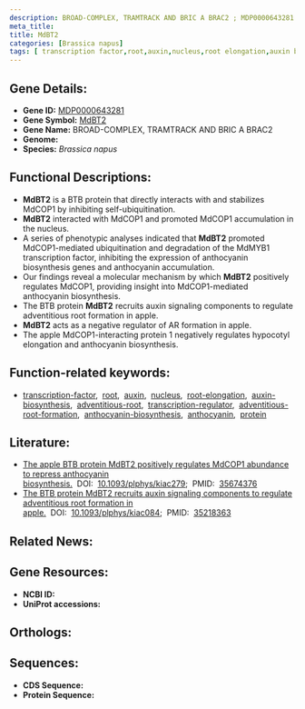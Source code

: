 ```yaml
---
description: BROAD-COMPLEX, TRAMTRACK AND BRIC A BRAC2 ; MDP0000643281 ; Brassica napus
meta_title:
title: MdBT2
categories: [Brassica napus]
tags: [ transcription factor,root,auxin,nucleus,root elongation,auxin biosynthesis,adventitious root,transcription regulator,adventitious root formation,anthocyanin biosynthesis,anthocyanin,protein ]
---
```


## Gene Details:
- **Gene ID:** [MDP0000643281]()
- **Gene Symbol:** <u>MdBT2</u>
- **Gene Name:** BROAD-COMPLEX, TRAMTRACK AND BRIC A BRAC2
- **Genome:** []()
- **Species:** *Brassica napus*

## Functional Descriptions:
   - **MdBT2** is a BTB protein that directly interacts with and stabilizes MdCOP1 by inhibiting self-ubiquitination.
   - **MdBT2** interacted with MdCOP1 and promoted MdCOP1 accumulation in the nucleus.
   - A series of phenotypic analyses indicated that **MdBT2** promoted MdCOP1-mediated ubiquitination and degradation of the MdMYB1 transcription factor, inhibiting the expression of anthocyanin biosynthesis genes and anthocyanin accumulation.
   - Our findings reveal a molecular mechanism by which **MdBT2** positively regulates MdCOP1, providing insight into MdCOP1-mediated anthocyanin biosynthesis.
   - The BTB protein **MdBT2** recruits auxin signaling components to regulate adventitious root formation in apple.
   - **MdBT2** acts as a negative regulator of AR formation in apple.
   - The apple MdCOP1-interacting protein 1 negatively regulates hypocotyl elongation and anthocyanin biosynthesis.

## Function-related keywords:
   - [transcription-factor](/tags/transcription-factor/),&nbsp;&nbsp;[root](/tags/root/),&nbsp;&nbsp;[auxin](/tags/auxin/),&nbsp;&nbsp;[nucleus](/tags/nucleus/),&nbsp;&nbsp;[root-elongation](/tags/root-elongation/),&nbsp;&nbsp;[auxin-biosynthesis](/tags/auxin-biosynthesis/),&nbsp;&nbsp;[adventitious-root](/tags/adventitious-root/),&nbsp;&nbsp;[transcription-regulator](/tags/transcription-regulator/),&nbsp;&nbsp;[adventitious-root-formation](/tags/adventitious-root-formation/),&nbsp;&nbsp;[anthocyanin-biosynthesis](/tags/anthocyanin-biosynthesis/),&nbsp;&nbsp;[anthocyanin](/tags/anthocyanin/),&nbsp;&nbsp;[protein](/tags/protein/)

## Literature:
   - [The apple BTB protein MdBT2 positively regulates MdCOP1 abundance to repress anthocyanin biosynthesis.](https://doi.org/10.1093/plphys/kiac279)&nbsp;&nbsp;DOI:&nbsp;&nbsp;[10.1093/plphys/kiac279](https://doi.org/10.1093/plphys/kiac279);&nbsp;&nbsp;PMID:&nbsp;&nbsp;[35674376](https://pubmed.ncbi.nlm.nih.gov/35674376/)
   - [The BTB protein MdBT2 recruits auxin signaling components to regulate adventitious root formation in apple.](https://doi.org/10.1093/plphys/kiac084)&nbsp;&nbsp;DOI:&nbsp;&nbsp;[10.1093/plphys/kiac084](https://doi.org/10.1093/plphys/kiac084);&nbsp;&nbsp;PMID:&nbsp;&nbsp;[35218363](https://pubmed.ncbi.nlm.nih.gov/35218363/)

## Related News:

## Gene Resources:
- **NCBI ID:**  [](https://www.ncbi.nlm.nih.gov/gene/?term=)
- **UniProt accessions:**  [](https://www.uniprot.org/uniprotkb//entry)

## Orthologs:

## Sequences:
- **CDS Sequence:**
- **Protein Sequence:**
